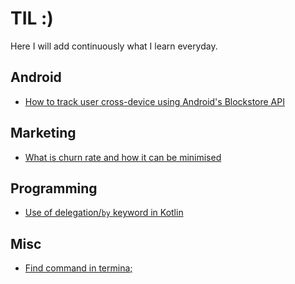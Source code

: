 # TIL :)
Here I will add continuously what I learn everyday. 

## Android
- [How to track user cross-device using Android's Blockstore API](/android/sdk/Blockstore.md)


## Marketing
- [What is churn rate and how it can be minimised](/marketing/What%20is%20churnrate.md)

## Programming
- [Use of delegation/`by` keyword in Kotlin](/programming/What%20is%20by%20keyword%20in%20Kotlin.md)

## Misc
- [Find command in termina;](/misc/terminal.md)

